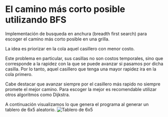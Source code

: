 # El camino más corto posible utilizando BFS

Implementación de busqueda en anchura (breadth first search) para escoger el camino más corto posible en una grilla.

La idea es priorizar en la cola aquel casillero con menor costo.

Este problema en particular, sus casillas no son costos temporales, sino que corresponde a la rapidez con la que se puede avanzar si pasamos por dicha casilla. Por lo tanto, aquel casillero que tenga una mayor rapidez ira en la cola primero.

Cabe destacar que avanzar siempre por el casillero más rapido no siempre promete el mejor camino. Para escoger la mejor es recomendable utilizar otros algoritmos como Dijkstra.

A continuación visualizamos lo que genera el programa al generar un tablero de 6x5 aleatorio.
![Tablero de 6x5](https://i.imgur.com/o3pjU21.png)
